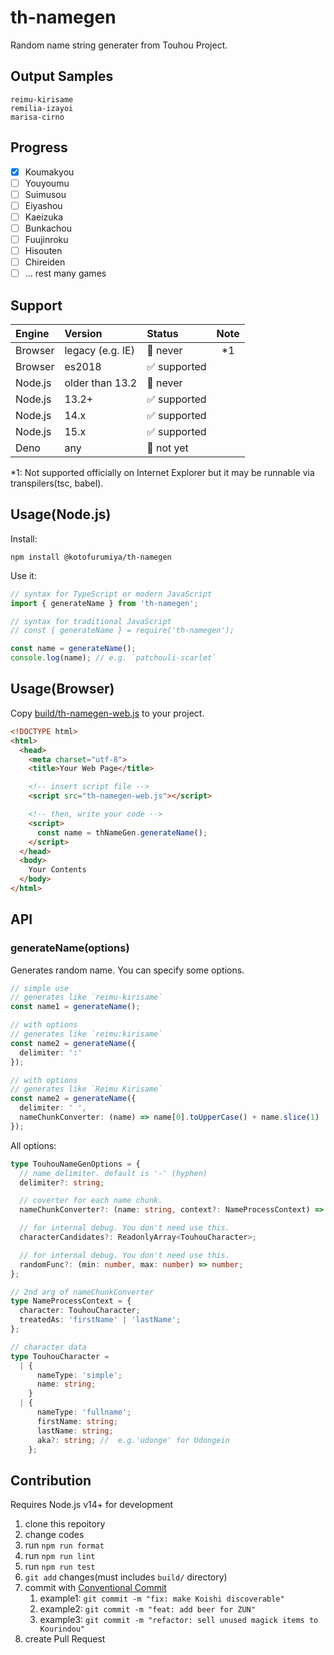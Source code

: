 # th-namegen

Random name string generater from Touhou Project.

## Output Samples

```
reimu-kirisame
remilia-izayoi
marisa-cirno
```

## Progress

- [x] Koumakyou
- [ ] Youyoumu
- [ ] Suimusou
- [ ] Eiyashou
- [ ] Kaeizuka
- [ ] Bunkachou
- [ ] Fuujinroku
- [ ] Hisouten
- [ ] Chireiden
- [ ] ... rest many games

## Support

| Engine  | Version          | Status       | Note |
|:--------|:-----------------|:-------------|:-----:|
| Browser | legacy (e.g. IE) | 🚫 never      | \*1 |
| Browser | es2018           | ✅ supported  |     |
| Node.js | older than 13.2  | 🚫 never      |     |
| Node.js | 13.2+            | ✅ supported  |     |
| Node.js | 14.x             | ✅ supported  |     |
| Node.js | 15.x             | ✅ supported  |     |
| Deno    | any              | 🚧 not yet    |     |

\*1: Not supported officially on Internet Explorer but it may be runnable via transpilers(tsc, babel).

## Usage(Node.js)

Install:

```
npm install @kotofurumiya/th-namegen
```

Use it:

```typescript
// syntax for TypeScript or modern JavaScript
import { generateName } from 'th-namegen';

// syntax for traditional JavaScript
// const { generateName } = require('th-namegen');

const name = generateName();
console.log(name); // e.g. `patchouli-scarlet`
```

## Usage(Browser)

Copy [build/th-namegen-web.js](build/th-namegen-web.js) to your project.

```html
<!DOCTYPE html>
<html>
  <head>
    <meta charset="utf-8">
    <title>Your Web Page</title>

    <!-- insert script file -->
    <script src="th-namegen-web.js"></script>

    <!-- then, write your code -->
    <script>
      const name = thNameGen.generateName();
    </script>
  </head>
  <body>
    Your Contents
  </body>
</html>
```

## API

### generateName(options)

Generates random name. You can specify some options.

```typescript
// simple use
// generates like `reimu-kirisame`
const name1 = generateName();

// with options
// generates like `reimu:kirisame`
const name2 = generateName({
  delimiter: ':'
});

// with options
// generates like `Reimu Kirisame`
const name2 = generateName({
  delimiter: ' ',
  nameChunkConverter: (name) => name[0].toUpperCase() + name.slice(1)
});
```

All options:

```typescript
type TouhouNameGenOptions = {
  // name delimiter. default is '-' (hyphen)
  delimiter?: string;

  // coverter for each name chunk.
  nameChunkConverter?: (name: string, context?: NameProcessContext) => string;

  // for internal debug. You don't need use this.
  characterCandidates?: ReadonlyArray<TouhouCharacter>;

  // for internal debug. You don't need use this.
  randomFunc?: (min: number, max: number) => number;
};

// 2nd arg of nameChunkConverter
type NameProcessContext = {
  character: TouhouCharacter;
  treatedAs: 'firstName' | 'lastName';
};

// character data
type TouhouCharacter =
  | {
      nameType: 'simple';
      name: string;
    }
  | {
      nameType: 'fullname';
      firstName: string;
      lastName: string;
      aka?: string; //  e.g.'udonge' for Udongein
    };
```

## Contribution

Requires Node.js v14+ for development

1. clone this repoitory
1. change codes
1. run `npm run format`
1. run `npm run lint`
1. run `npm run test`
1. `git add` changes(must includes `build/` directory)
1. commit with [Conventional Commit](https://www.conventionalcommits.org/en/v1.0.0/)
    1. example1: `git commit -m "fix: make Koishi discoverable"`
    1. example2: `git commit -m "feat: add beer for ZUN"`
    1. example3: `git commit -m "refactor: sell unused magick items to Kourindou"`
1. create Pull Request